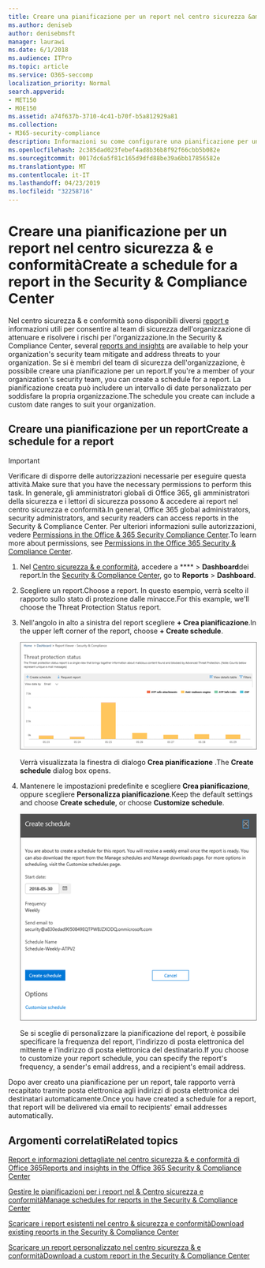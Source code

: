 ```yaml
---
title: Creare una pianificazione per un report nel centro sicurezza &amp; e conformità
ms.author: deniseb
author: denisebmsft
manager: laurawi
ms.date: 6/1/2018
ms.audience: ITPro
ms.topic: article
ms.service: O365-seccomp
localization_priority: Normal
search.appverid:
- MET150
- MOE150
ms.assetid: a74f637b-3710-4c41-b70f-b5a812929a81
ms.collection:
- M365-security-compliance
description: Informazioni su come configurare una pianificazione per un report nel centro sicurezza &amp; e conformità.
ms.openlocfilehash: 2c385dad023febef4ad8b36b8f92f66cbb5b082e
ms.sourcegitcommit: 0017dc6a5f81c165d9dfd88be39a6bb17856582e
ms.translationtype: MT
ms.contentlocale: it-IT
ms.lasthandoff: 04/23/2019
ms.locfileid: "32258716"
---
```

# <a name="create-a-schedule-for-a-report-in-the-security-amp-compliance-center"></a><span data-ttu-id="a5fa7-103">Creare una pianificazione per un report nel centro sicurezza &amp; e conformità</span><span class="sxs-lookup"><span data-stu-id="a5fa7-103">Create a schedule for a report in the Security &amp; Compliance Center</span></span>

<span data-ttu-id="a5fa7-104">Nel centro sicurezza &amp; e conformità sono disponibili diversi [report e](reports-and-insights-in-security-and-compliance.md) informazioni utili per consentire al team di sicurezza dell'organizzazione di attenuare e risolvere i rischi per l'organizzazione.</span><span class="sxs-lookup"><span data-stu-id="a5fa7-104">In the Security &amp; Compliance Center, several [reports and insights](reports-and-insights-in-security-and-compliance.md) are available to help your organization's security team mitigate and address threats to your organization.</span></span> <span data-ttu-id="a5fa7-105">Se si è membri del team di sicurezza dell'organizzazione, è possibile creare una pianificazione per un report.</span><span class="sxs-lookup"><span data-stu-id="a5fa7-105">If you're a member of your organization's security team, you can create a schedule for a report.</span></span> <span data-ttu-id="a5fa7-106">La pianificazione creata può includere un intervallo di date personalizzato per soddisfare la propria organizzazione.</span><span class="sxs-lookup"><span data-stu-id="a5fa7-106">The schedule you create can include a custom date ranges to suit your organization.</span></span> 
  
## <a name="create-a-schedule-for-a-report"></a><span data-ttu-id="a5fa7-107">Creare una pianificazione per un report</span><span class="sxs-lookup"><span data-stu-id="a5fa7-107">Create a schedule for a report</span></span>

> [!IMPORTANT]
> <span data-ttu-id="a5fa7-108">Verificare di disporre delle autorizzazioni necessarie per eseguire questa attività.</span><span class="sxs-lookup"><span data-stu-id="a5fa7-108">Make sure that you have the necessary permissions to perform this task.</span></span> <span data-ttu-id="a5fa7-109">In generale, gli amministratori globali di Office 365, gli amministratori della sicurezza e i lettori di sicurezza possono &amp; accedere ai report nel centro sicurezza e conformità.</span><span class="sxs-lookup"><span data-stu-id="a5fa7-109">In general, Office 365 global administrators, security administrators, and security readers can access reports in the Security &amp; Compliance Center.</span></span> <span data-ttu-id="a5fa7-110">Per ulteriori informazioni sulle autorizzazioni, vedere [Permissions in the Office &amp; 365 Security Compliance Center](permissions-in-the-security-and-compliance-center.md).</span><span class="sxs-lookup"><span data-stu-id="a5fa7-110">To learn more about permissions, see [Permissions in the Office 365 Security &amp; Compliance Center](permissions-in-the-security-and-compliance-center.md).</span></span>
  
1. <span data-ttu-id="a5fa7-111">Nel [Centro sicurezza &amp; e conformità](https://protection.office.com), accedere a \*\*\*\* \> **Dashboard**dei report.</span><span class="sxs-lookup"><span data-stu-id="a5fa7-111">In the [Security &amp; Compliance Center](https://protection.office.com), go to **Reports** \> **Dashboard**.</span></span>
    
2. <span data-ttu-id="a5fa7-112">Scegliere un report.</span><span class="sxs-lookup"><span data-stu-id="a5fa7-112">Choose a report.</span></span> <span data-ttu-id="a5fa7-113">In questo esempio, verrà scelto il rapporto sullo stato di protezione dalle minacce.</span><span class="sxs-lookup"><span data-stu-id="a5fa7-113">For this example, we'll choose the Threat Protection Status report.</span></span>
    
3. <span data-ttu-id="a5fa7-114">Nell'angolo in alto a sinistra del report scegliere **+ Crea pianificazione**.</span><span class="sxs-lookup"><span data-stu-id="a5fa7-114">In the upper left corner of the report, choose **+ Create schedule**.</span></span>
    
    ![È possibile creare una pianificazione per i report nel centro &amp; sicurezza e conformità](media/2311327c-14f6-4a17-b604-0c9ff2d485d1.png)
  
    <span data-ttu-id="a5fa7-116">Verrà visualizzata la finestra di dialogo **Crea pianificazione** .</span><span class="sxs-lookup"><span data-stu-id="a5fa7-116">The **Create schedule** dialog box opens.</span></span> 
    
4. <span data-ttu-id="a5fa7-117">Mantenere le impostazioni predefinite e scegliere **Crea pianificazione**, oppure scegliere **Personalizza pianificazione**.</span><span class="sxs-lookup"><span data-stu-id="a5fa7-117">Keep the default settings and choose **Create schedule**, or choose **Customize schedule**.</span></span>
    
    ![È possibile utilizzare le impostazioni predefinite o personalizzare la pianificazione di un report](media/04fac327-8f73-4711-8319-58c11880fd96.png)
  
    <span data-ttu-id="a5fa7-119">Se si sceglie di personalizzare la pianificazione del report, è possibile specificare la frequenza del report, l'indirizzo di posta elettronica del mittente e l'indirizzo di posta elettronica del destinatario.</span><span class="sxs-lookup"><span data-stu-id="a5fa7-119">If you choose to customize your report schedule, you can specify the report's frequency, a sender's email address, and a recipient's email address.</span></span> 
    
<span data-ttu-id="a5fa7-120">Dopo aver creato una pianificazione per un report, tale rapporto verrà recapitato tramite posta elettronica agli indirizzi di posta elettronica dei destinatari automaticamente.</span><span class="sxs-lookup"><span data-stu-id="a5fa7-120">Once you have created a schedule for a report, that report will be delivered via email to recipients' email addresses automatically.</span></span> 
  
## <a name="related-topics"></a><span data-ttu-id="a5fa7-121">Argomenti correlati</span><span class="sxs-lookup"><span data-stu-id="a5fa7-121">Related topics</span></span>

[<span data-ttu-id="a5fa7-122">Report e informazioni dettagliate nel centro sicurezza &amp; e conformità di Office 365</span><span class="sxs-lookup"><span data-stu-id="a5fa7-122">Reports and insights in the Office 365 Security &amp; Compliance Center</span></span>](reports-and-insights-in-security-and-compliance.md)
  
[<span data-ttu-id="a5fa7-123">Gestire le pianificazioni per i report nel &amp; Centro sicurezza e conformità</span><span class="sxs-lookup"><span data-stu-id="a5fa7-123">Manage schedules for reports in the Security &amp; Compliance Center</span></span>](manage-schedules-for-multiple-reports.md)
  
[<span data-ttu-id="a5fa7-124">Scaricare i report esistenti nel centro &amp; sicurezza e conformità</span><span class="sxs-lookup"><span data-stu-id="a5fa7-124">Download existing reports in the Security &amp; Compliance Center</span></span>](download-existing-reports.md)
  
[<span data-ttu-id="a5fa7-125">Scaricare un report personalizzato nel centro sicurezza &amp; e conformità</span><span class="sxs-lookup"><span data-stu-id="a5fa7-125">Download a custom report in the Security &amp; Compliance Center</span></span>](set-up-and-download-a-custom-report.md)
  

